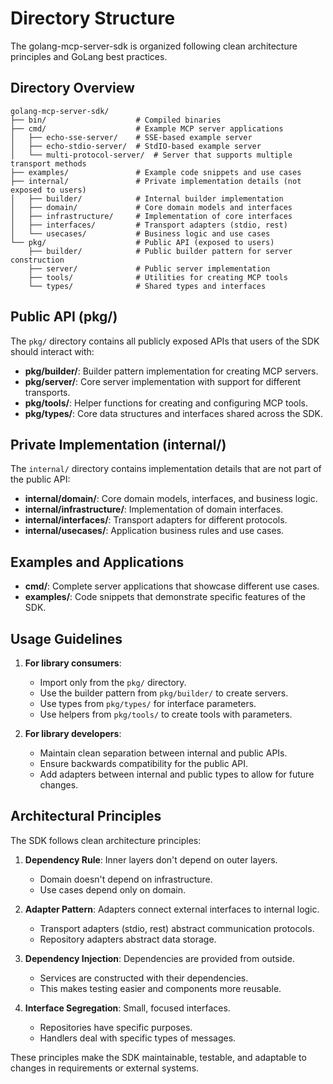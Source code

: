 # Directory Structure

The golang-mcp-server-sdk is organized following clean architecture principles and GoLang best practices.

## Directory Overview

```
golang-mcp-server-sdk/
├── bin/                    # Compiled binaries
├── cmd/                    # Example MCP server applications
│   ├── echo-sse-server/    # SSE-based example server
│   ├── echo-stdio-server/  # StdIO-based example server
│   └── multi-protocol-server/  # Server that supports multiple transport methods
├── examples/               # Example code snippets and use cases
├── internal/               # Private implementation details (not exposed to users)
│   ├── builder/            # Internal builder implementation
│   ├── domain/             # Core domain models and interfaces
│   ├── infrastructure/     # Implementation of core interfaces
│   ├── interfaces/         # Transport adapters (stdio, rest)
│   └── usecases/           # Business logic and use cases
└── pkg/                    # Public API (exposed to users)
    ├── builder/            # Public builder pattern for server construction
    ├── server/             # Public server implementation
    ├── tools/              # Utilities for creating MCP tools
    └── types/              # Shared types and interfaces
```

## Public API (pkg/)

The `pkg/` directory contains all publicly exposed APIs that users of the SDK should interact with:

- **pkg/builder/**: Builder pattern implementation for creating MCP servers.
- **pkg/server/**: Core server implementation with support for different transports.
- **pkg/tools/**: Helper functions for creating and configuring MCP tools.
- **pkg/types/**: Core data structures and interfaces shared across the SDK.

## Private Implementation (internal/)

The `internal/` directory contains implementation details that are not part of the public API:

- **internal/domain/**: Core domain models, interfaces, and business logic.
- **internal/infrastructure/**: Implementation of domain interfaces.
- **internal/interfaces/**: Transport adapters for different protocols.
- **internal/usecases/**: Application business rules and use cases.

## Examples and Applications

- **cmd/**: Complete server applications that showcase different use cases.
- **examples/**: Code snippets that demonstrate specific features of the SDK.

## Usage Guidelines

1. **For library consumers**:
   - Import only from the `pkg/` directory.
   - Use the builder pattern from `pkg/builder/` to create servers.
   - Use types from `pkg/types/` for interface parameters.
   - Use helpers from `pkg/tools/` to create tools with parameters.

2. **For library developers**:
   - Maintain clean separation between internal and public APIs.
   - Ensure backwards compatibility for the public API.
   - Add adapters between internal and public types to allow for future changes.

## Architectural Principles

The SDK follows clean architecture principles:

1. **Dependency Rule**: Inner layers don't depend on outer layers.
   - Domain doesn't depend on infrastructure.
   - Use cases depend only on domain.

2. **Adapter Pattern**: Adapters connect external interfaces to internal logic.
   - Transport adapters (stdio, rest) abstract communication protocols.
   - Repository adapters abstract data storage.

3. **Dependency Injection**: Dependencies are provided from outside.
   - Services are constructed with their dependencies.
   - This makes testing easier and components more reusable.

4. **Interface Segregation**: Small, focused interfaces.
   - Repositories have specific purposes.
   - Handlers deal with specific types of messages.

These principles make the SDK maintainable, testable, and adaptable to changes in requirements or external systems. 